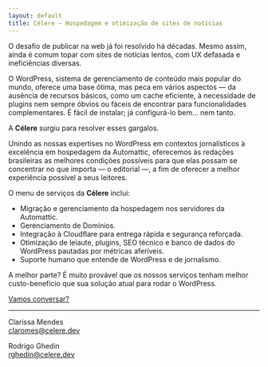 ```yaml
---
layout: default
title: Célere — Hospedagem e otimização de sites de notícias
---
```

O desafio de publicar na web já foi resolvido há décadas. Mesmo assim, ainda é comum topar com sites de notícias lentos, com UX defasada e ineficiências diversas.

O WordPress, sistema de gerenciamento de conteúdo mais popular do mundo, oferece uma base ótima, mas peca em vários aspectos — da ausência de recursos básicos, como um cache eficiente, à necessidade de plugins nem sempre óbvios ou fáceis de encontrar para funcionalidades complementares. É fácil de instalar; já configurá-lo bem… nem tanto.

A **Célere** surgiu para resolver esses gargalos.

Unindo as nossas expertises no WordPress em contextos jornalísticos à excelência em hospedagem da Automattic, oferecemos às redações brasileiras as melhores condições possíveis para que elas possam se concentrar no que importa — o editorial —, a fim de oferecer a melhor experiência possível a seus leitores.

O menu de serviços da **Célere** inclui:

* Migração e gerenciamento da hospedagem nos servidores da Automattic.
* Gerenciamento de Domínios.
* Integração à Cloudflare para entrega rápida e segurança reforçada.
* Otimização de leiaute, plugins, SEO técnico e banco de dados do WordPress pautadas por métricas aferíveis.
* Suporte humano que entende de WordPress e de jornalismo.

A melhor parte? É muito provável que os nossos serviços tenham melhor custo-benefício que sua solução atual para rodar o WordPress.

[Vamos conversar?](https://calendly.com/celere-wp/mapeamento)

***

Clarissa Mendes  
[claromes@celere.dev](mailto:claromes@celere.dev)

Rodrigo Ghedin  
[rghedin@celere.dev](mailto:rghedin@celere.dev)

